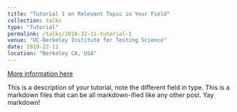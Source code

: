 ```yaml
---
title: "Tutorial 1 on Relevant Topic in Your Field"
collection: talks
type: "Tutorial"
permalink: /talks/2010-22-11-tutorial-1
venue: "UC-Berkeley Institute for Testing Science"
date: 2010-22-11
location: "Berkeley CA, USA"
---
```


[More information here](http://exampleurl.com)

This is a description of your tutorial, note the different field in type. This is a markdown files that can be all markdown-ified like any other post. Yay markdown!

